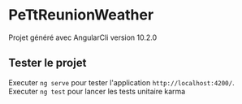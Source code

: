 # PeTtReunionWeather

Projet généré avec AngularCli version 10.2.0

## Tester le projet

Executer `ng serve` pour tester l'application `http://localhost:4200/`.
Executer `ng test` pour lancer les tests unitaire karma
